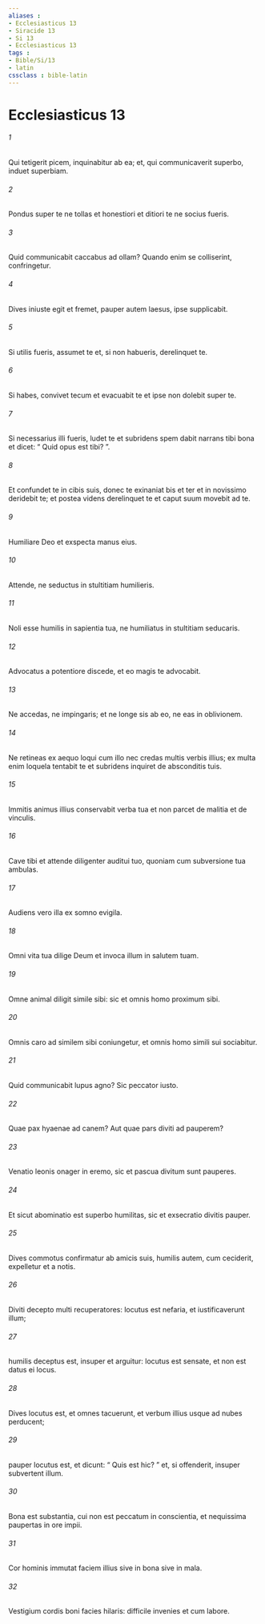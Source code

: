 ```yaml
---
aliases : 
- Ecclesiasticus 13
- Siracide 13
- Si 13
- Ecclesiasticus 13
tags : 
- Bible/Si/13
- latin
cssclass : bible-latin
---
```


# Ecclesiasticus 13

###### 1
Qui tetigerit picem, inquinabitur ab ea; et, qui communicaverit superbo, induet superbiam.
###### 2
Pondus super te ne tollas et honestiori et ditiori te ne socius fueris.
###### 3
Quid communicabit caccabus ad ollam? Quando enim se colliserint, confringetur.
###### 4
Dives iniuste egit et fremet, pauper autem laesus, ipse supplicabit.
###### 5
Si utilis fueris, assumet te et, si non habueris, derelinquet te.
###### 6
Si habes, convivet tecum et evacuabit te et ipse non dolebit super te.
###### 7
Si necessarius illi fueris, ludet te et subridens spem dabit narrans tibi bona et dicet: “ Quid opus est tibi? ”.
###### 8
Et confundet te in cibis suis, donec te exinaniat bis et ter et in novissimo deridebit te; et postea videns derelinquet te et caput suum movebit ad te.
###### 9
Humiliare Deo et exspecta manus eius.
###### 10
Attende, ne seductus in stultitiam humilieris.
###### 11
Noli esse humilis in sapientia tua, ne humiliatus in stultitiam seducaris.
###### 12
Advocatus a potentiore discede, et eo magis te advocabit.
###### 13
Ne accedas, ne impingaris; et ne longe sis ab eo, ne eas in oblivionem.
###### 14
Ne retineas ex aequo loqui cum illo nec credas multis verbis illius; ex multa enim loquela tentabit te et subridens inquiret de absconditis tuis.
###### 15
Immitis animus illius conservabit verba tua et non parcet de malitia et de vinculis.
###### 16
Cave tibi et attende diligenter auditui tuo, quoniam cum subversione tua ambulas.
###### 17
Audiens vero illa ex somno evigila.
###### 18
Omni vita tua dilige Deum et invoca illum in salutem tuam.
###### 19
Omne animal diligit simile sibi: sic et omnis homo proximum sibi.
###### 20
Omnis caro ad similem sibi coniungetur, et omnis homo simili sui sociabitur.
###### 21
Quid communicabit lupus agno? Sic peccator iusto.
###### 22
Quae pax hyaenae ad canem? Aut quae pars diviti ad pauperem?
###### 23
Venatio leonis onager in eremo, sic et pascua divitum sunt pauperes.
###### 24
Et sicut abominatio est superbo humilitas, sic et exsecratio divitis pauper.
###### 25
Dives commotus confirmatur ab amicis suis, humilis autem, cum ceciderit, expelletur et a notis.
###### 26
Diviti decepto multi recuperatores: locutus est nefaria, et iustificaverunt illum;
###### 27
humilis deceptus est, insuper et arguitur: locutus est sensate, et non est datus ei locus.
###### 28
Dives locutus est, et omnes tacuerunt, et verbum illius usque ad nubes perducent;
###### 29
pauper locutus est, et dicunt: “ Quis est hic? ” et, si offenderit, insuper subvertent illum.
###### 30
Bona est substantia, cui non est peccatum in conscientia, et nequissima paupertas in ore impii.
###### 31
Cor hominis immutat faciem illius sive in bona sive in mala.
###### 32
Vestigium cordis boni facies hilaris: difficile invenies et cum labore.
